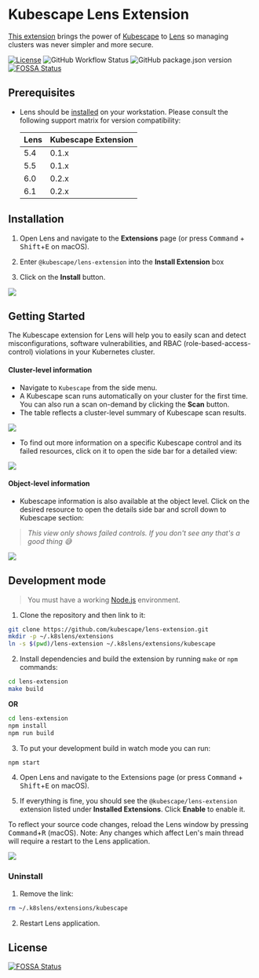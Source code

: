 # Kubescape Lens Extension

[This extension](https://www.armosec.io/blog/kubescape-integrates-with-prometheus-and-lens/?utm_source=github&utm_medium=repository) brings  the power of [Kubescape][kubescape] to [Lens][lens] so managing clusters was never simpler and more secure.

[![License][license-img]][license]
![GitHub Workflow Status](https://img.shields.io/github/workflow/status/kubescape/lens-extension/publish)
![GitHub package.json version](https://img.shields.io/github/package-json/v/kubescape/lens-extension)
[![FOSSA Status](https://app.fossa.com/api/projects/git%2Bgithub.com%2Fkubescape%2Flens-extension.svg?type=shield)](https://app.fossa.com/projects/git%2Bgithub.com%2Fkubescape%2Flens-extension?ref=badge_shield)

## Prerequisites

* Lens should be [installed][lens-installation] on your workstation. Please consult the following support matrix for version compatibility:

  | Lens | Kubescape Extension |
  |------|---------------------|
  | 5.4  | 0.1.x               |
  | 5.5  | 0.1.x               |
  | 6.0  | 0.2.x               |
  | 6.1  | 0.2.x               |

## Installation

1. Open Lens and navigate to the __Extensions__ page (or press <kbd>Command</kbd> + <kbd>Shift</kbd>+<kbd>E</kbd> on macOS).

2. Enter ``@kubescape/lens-extension`` into the __Install Extension__ box

3. Click on the __Install__ button.



<img src="docs/installation.gif"> 


## Getting Started

The Kubescape extension for Lens will help you to easily scan and detect misconfigurations, software vulnerabilities, and RBAC (role-based-access-control) violations in your Kubernetes cluster.

#### Cluster-level information

* Navigate to `Kubescape` from the side menu.
* A Kubescape scan runs automatically on your cluster for the first time. You can also run a scan on-demand by clicking the __Scan__ button.
* The table reflects a cluster-level summary of Kubescape scan results.

<img src="docs/scan-results.png"> 

<br />

* To find out more information on a specific Kubescape control and its failed resources, click on it to open the side bar for a detailed view:

<img src="docs/cluster-level-info.png"> 

#### Object-level information

* Kubescape information is also available at the object level. Click on the desired resource to open the details side bar and scroll down to Kubescape section:

>_This view only shows failed controls. If you don't see any that's a good thing :sweat_smile:_

<img src="docs/object-level-info.png"> 



## Development mode

> You must have a working [Node.js][nodejs] environment.

1. Clone the repository and then link to it:

```sh
git clone https://github.com/kubescape/lens-extension.git 
mkdir -p ~/.k8slens/extensions
ln -s $(pwd)/lens-extension ~/.k8slens/extensions/kubescape
```

2. Install dependencies and build the extension by running `make` or `npm` commands:

```sh
cd lens-extension
make build
```

__OR__

```sh
cd lens-extension
npm install
npm run build
```

3. To put your development build in watch mode you can run:

```sh
npm start
```

4. Open Lens and navigate to the Extensions page (or press <kbd>Command</kbd> + <kbd>Shift</kbd>+<kbd>E</kbd> on macOS).

5. If everything is fine, you should see the ``@kubescape/lens-extension`` extension listed under __Installed Extensions__. Click __Enable__ to enable it.


To reflect your source code changes, reload the Lens window by pressing <kbd>Command</kbd>+<kbd>R</kbd> (macOS). Note: Any changes which affect Len's main thread will require a restart to the Lens application.


<img src="docs/development.gif"> 

### Uninstall

1. Remove the link:
```sh
rm ~/.k8slens/extensions/kubescape
```

2. Restart Lens application.


[lens]: https://github.com/lensapp/lens
[kubescape]: https://github.com/armosec/kubescape
[license]: https://github.com/kubescape/lens-extension/blob/master/LICENSE
[license-img]: https://img.shields.io/github/license/kubescape/lens-extension
[nodejs]: https://www.nodejs.org/en/
[lens-installation]: https://github.com/lensapp/lens#installation


## License
[![FOSSA Status](https://app.fossa.com/api/projects/git%2Bgithub.com%2Fkubescape%2Flens-extension.svg?type=large)](https://app.fossa.com/projects/git%2Bgithub.com%2Fkubescape%2Flens-extension?ref=badge_large)